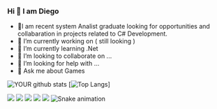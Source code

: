 ### Hi 👋 I am Diego

- 🔭I am recent system Analist graduate looking for opportunities and collabaration in projects related to C# Development.
- 🔭 I’m currently working on ( still looking )
- 🌱 I’m currently learning .Net
- 👯 I’m looking to collaborate on ...
- 🤔 I’m looking for help with ...
- 💬 Ask me about Games

![YOUR github stats](https://github-readme-stats.vercel.app/api?username=DiegoGomesdev&show_icons=true&theme=radical) [![Top Langs](https://github-readme-stats.vercel.app/api/top-langs/?username=DiegoGomesdev&show_icons=true&theme=radical)]


[<img src="https://img.shields.io/badge/Discord-7289DA?style=for-the-badge&logo=discord&logoColor=white" />](https://twitter.com/USERNAME) 
[<img src="https://img.shields.io/badge/WhatsApp-25D366?style=for-the-badge&logo=whatsapp&logoColor=white" />](https://api.whatsapp.com/send?phone=5531984683539)
[<img src="https://img.shields.io/badge/linkedin-%230077B5.svg?&style=for-the-badge&logo=linkedin&logoColor=white" />](https://www.linkedin.com/in/diegosousaa/) 
[<img src = "https://img.shields.io/badge/instagram-%23E4405F.svg?&style=for-the-badge&logo=instagram&logoColor=white">](https://www.instagram.com/diegogmss_/) 
[<img src = "https://img.shields.io/badge/facebook-%231877F2.svg?&style=for-the-badge&logo=facebook&logoColor=white">](https://www.facebook.com/GhostNiceGuy/)
![Snake animation](https://github.com/DiegoGomesdev/DiegoGomesdev/blob/output/github-contribution-grid-snake.svg)
